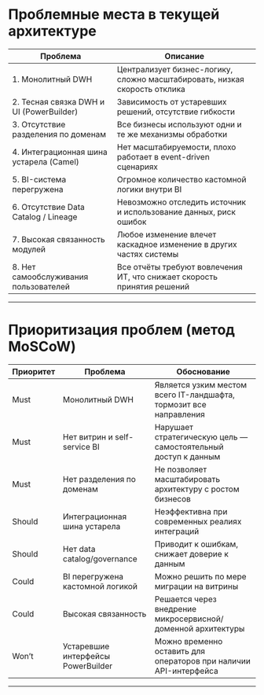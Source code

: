 # Проблемные места в текущей архитектуре

| Проблема | Описание |
|----------|----------|
| 1. Монолитный DWH | Централизует бизнес-логику, сложно масштабировать, низкая скорость отклика |
| 2. Тесная связка DWH и UI (PowerBuilder) | Зависимость от устаревших решений, отсутствие гибкости |
| 3. Отсутствие разделения по доменам | Все бизнесы используют одни и те же механизмы обработки |
| 4. Интеграционная шина устарела (Camel) | Нет масштабируемости, плохо работает в event-driven сценариях |
| 5. BI-система перегружена | Огромное количество кастомной логики внутри BI |
| 6. Отсутствие Data Catalog / Lineage | Невозможно отследить источник и использование данных, риск ошибок |
| 7. Высокая связанность модулей | Любое изменение влечет каскадное изменение в других частях системы |
| 8. Нет самообслуживания пользователей | Все отчёты требуют вовлечения ИТ, что снижает скорость принятия решений |

---


# Приоритизация проблем (метод MoSCoW)

| Приоритет | Проблема | Обоснование |
|-----------|----------|-------------|
| Must | Монолитный DWH | Является узким местом всего IT-ландшафта, тормозит все направления |
| Must | Нет витрин и self-service BI | Нарушает стратегическую цель — самостоятельный доступ к данным |
| Must | Нет разделения по доменам | Не позволяет масштабировать архитектуру с ростом бизнесов |
| Should | Интеграционная шина устарела | Неэффективна при современных реалиях интеграций |
| Should | Нет data catalog/governance | Приводит к ошибкам, снижает доверие к данным |
| Could | BI перегружена кастомной логикой | Можно решить по мере миграции на витрины |
| Could | Высокая связанность | Решается через внедрение микросервисной/доменной архитектуры |
| Won’t | Устаревшие интерфейсы PowerBuilder | Можно временно оставить для операторов при наличии API-интерфейса |

---
